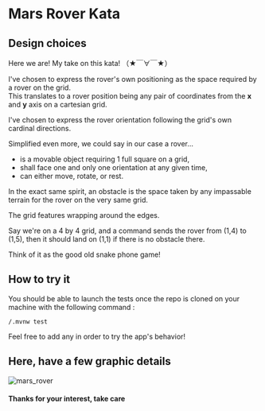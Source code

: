 # Mars Rover Kata


## Design choices

Here we are! My take on this kata! （★￣∀￣★）

I've chosen to express the rover's own positioning as the space required by a rover on the grid.
<br>This translates to a rover position being any pair of coordinates from the **x** and **y** axis on a cartesian grid.

I've chosen to express the rover orientation following the grid's own cardinal directions.

Simplified even more, we could say in our case a rover...
<ul>
<li>is a movable object requiring 1 full square on a grid,</li>
<li>shall face one and only one orientation at any given time,</li>
<li>can either move, rotate, or rest.</li>
</ul>

In the exact same spirit, an obstacle is the space taken by any impassable terrain for the rover on the very same grid.

The grid features wrapping around the edges.

Say we're on a 4 by 4 grid, and a command sends the rover from (1,4) to (1,5), then it should land on (1,1) if there is no obstacle there.

Think of it as the good old snake phone game!


## How to try it

You should be able to launch the tests once the repo is cloned on your machine with the following command :

`/.mvnw test`

Feel free to add any in order to try the app's behavior!


## Here, have a few graphic details

![mars_rover](https://github.com/fklown/rover/blob/main/mars-rover.png)


#### Thanks for your interest, take care
